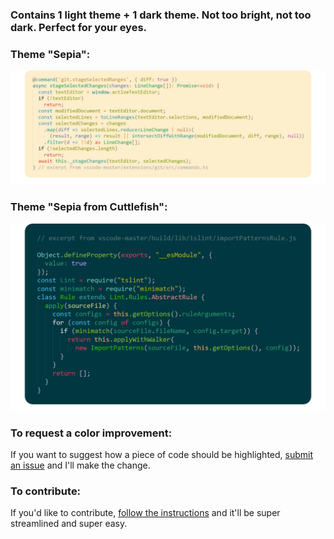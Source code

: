 ### Contains 1 light theme + 1 dark theme. Not too bright, not too dark. Perfect for your eyes.

### Theme "Sepia":
![screenshot.sepia.png](images/screenshot.sepia.png)
### Theme "Sepia from Cuttlefish":
![screenshot.cuttlefish.png](images/screenshot.cuttlefish.png)

### To request a color improvement:
If you want to suggest how a piece of code should be highlighted, [submit an issue](https://github.com/ZYinMD/sepia/issues) and I'll make the change.

### To contribute:
If you'd like to contribute, [follow the instructions](https://github.com/ZYinMD/sepia/blob/master/CONTRIBUTING.md) and it'll be super streamlined and super easy.
